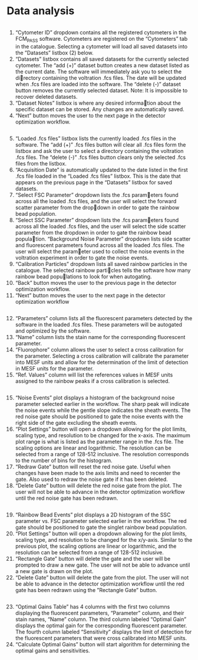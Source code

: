 # Data analysis

<figure><img src="../../../assets/DetOptStep1.png" alt=""><figcaption></figcaption></figure>

1. “Cytometer ID” dropdown contains all the registered cytometers in the FCM<sub>PASS</sub> software. Cytometers are registered on the “Cytometers” tab in the catalogue. Selecting a cytometer will load all saved datasets into the ”Datasets” listbox (2) below.
2. “Datasets” listbox contains all saved datasets for the currently selected cytometer. The “add (+)” dataset button creates a new dataset listed as the current date. The software will immediately ask you to select the directory containing the voltration .fcs files. The date will be updated when .fcs files are loaded into the software. The “delete (-)” dataset button removes the currently selected dataset. Note: It is impossible to recover deleted datasets.
3. “Dataset Notes” listbox is where any desired information about the specific dataset can be stored. Any changes are automatically saved.
4. “Next” button moves the user to the next page in the detector optimization workflow.

<figure><img src="../../../assets/DetOptStep2.png" alt=""><figcaption></figcaption></figure>

5. “Loaded .fcs files” listbox lists the currently loaded .fcs files in the software. The “add (+)” .fcs files button will clear all .fcs files form the listbox and ask the user to select a directory containing the voltration .fcs files. The “delete (-)” .fcs files button clears only the selected .fcs files from the listbox.
6. “Acquisition Date” is automatically updated to the date listed in the first .fcs file loaded in the “Loaded .fcs files” listbox. This is the date that appears on the previous page in the “Datasets” listbox for saved datasets.
7. “Select FSC Parameter” dropdown lists the .fcs parameters found across all the loaded .fcs files, and the user will select the forward scatter parameter from the dropdown in order to gate the rainbow bead population. &#x20;
8. “Select SSC Parameter” dropdown lists the .fcs parameters found across all the loaded .fcs files, and the user will select the side scatter parameter from the dropdown in order to gate the rainbow bead population. “Background Noise Parameter” dropdown lists side scatter and fluorescent parameters found across all the loaded .fcs files. The user will select the parameter used to collect the noise events in the voltration experiment in order to gate the noise events.&#x20;
9. “Calibration Particles” dropdown lists all saved rainbow particles in the catalogue. The selected rainbow particles tells the software how many rainbow bead populations to look for when autogating.&#x20;
10. “Back” button moves the user to the previous page in the detector optimization workflow.&#x20;
11. “Next” button moves the user to the next page in the detector optimization workflow

<figure><img src="../../../assets/DetOptStep2.png" alt=""><figcaption></figcaption></figure>

12. “Parameters” column lists all the fluorescent parameters detected by the software in the loaded .fcs files. These parameters will be autogated and optimized by the software.
13. “Name” column lists the stain name for the corresponding fluorescent parameter.
14. “Fluorophore” column allows the user to select a cross calibration for the parameter. Selecting a cross calibration will calibrate the parameter into MESF units and allow for the determination of the limit of detection in MESF units for the parameter.
15. “Ref. Values” column will list the references values in MESF units assigned to the rainbow peaks if a cross calibration is selected.

<figure><img src="../../../assets/DetOptStep4.png" alt=""><figcaption></figcaption></figure>

15. “Noise Events” plot displays a histogram of the background noise parameter selected earlier in the workflow. The sharp peak will indicate the noise events while the gentle slope indicates the sheath events. The red noise gate should be positioned to gate the noise events with the right side of the gate excluding the sheath events.
16. “Plot Settings” button will open a dropdown allowing for the plot limits, scaling type, and resolution to be changed for the x-axis. The maximum plot range is what is listed as the parameter range in the .fcs file. The scaling options are linear and logarithmic. The resolution can be selected from a range of 128-512 inclusive. The resolution corresponds to the number of bins for the histogram.
17. “Redraw Gate” button will reset the red noise gate. Useful when changes have been made to the axis limits and need to recenter the gate. Also used to redraw the noise gate if it has been deleted.
18. “Delete Gate” button will delete the red noise gate from the plot. The user will not be able to advance in the detector optimization workflow until the red noise gate has been redrawn.

<figure><img src="../../../assets/DetOptStep5.png" alt=""><figcaption></figcaption></figure>

19. “Rainbow Bead Events” plot displays a 2D histogram of the SSC parameter vs. FSC parameter selected earlier in the workflow. The red gate should be positioned to gate the singlet rainbow bead population.
20. “Plot Settings” button will open a dropdown allowing for the plot limits, scaling type, and resolution to be changed for the x/y-axis. Similar to the previous plot, the scaling options are linear or logarithmic, and the resolution can be selected from a range of 128-512 inclusive.
21. “Rectangle Gate” button will delete the gate and the user will be prompted to draw a new gate. The user will not be able to advance until a new gate is drawn on the plot.
22. “Delete Gate” button will delete the gate from the plot. The user will not be able to advance in the detector optimization workflow until the red gate has been redrawn using the ”Rectangle Gate” button.

<figure><img src="../../../assets/DetOptStep6.png" alt=""><figcaption></figcaption></figure>

23. “Optimal Gains Table” has 4 columns with the first two columns displaying the fluorescent parameters, “Parameter” column, and their stain names, “Name” column. The third column labeled “Optimal Gain” displays the optimal gain for the corresponding fluorescent parameter. The fourth column labeled “Sensitivity” displays the limit of detection for the fluorescent parameters that were cross calibrated into MESF units.
24. “Calculate Optimal Gains” button will start algorithm for determining the optimal gains and sensitivities.
